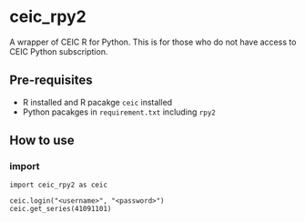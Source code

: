 # ceic_rpy2
A wrapper of CEIC R for Python. This is for those who do not have access to CEIC Python subscription. 

## Pre-requisites
* R installed and R pacakge `ceic` installed
* Python pacakges in `requirement.txt` including `rpy2`

## How to use
### import
```
import ceic_rpy2 as ceic

ceic.login("<username>", "<password>")
ceic.get_series(41091101)


```